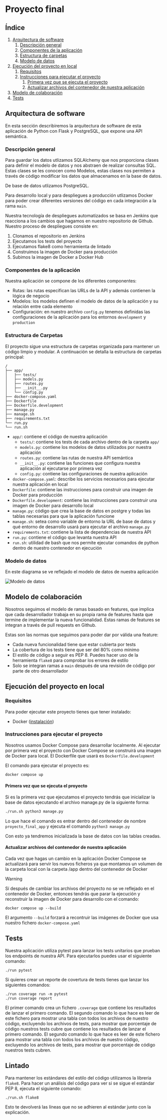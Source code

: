# Proyecto final
## Índice
1. [Arquitectura de software](#arquitectura-de-software)
    1. [Descripción general](#descripción-general)
    2. [Componentes de la aplicación](#componentes-de-la-aplicación)
    3. [Estructura de carpetas](#estructura-de-carpetas)
    4. [Modelo de datos](#modelo-de-datos)
2. [Ejecución del proyecto en local](#ejecución-del-proyecto-en-local)
    1. [Requisitos](#requisitos)
    2. [Instrucciones para ejecutar el proyecto](#instrucciones-para-ejecutar-el-proyecto)
        1. [Primera vez que se ejecuta el proyecto](#primera-vez-que-se-ejecuta-el-proyecto)
        2. [Actualizar archivos del contenedor de nuestra aplicación](#actualizar-archivos-del-contenedor-de-nuestra-aplicación)
3. [Modelo de colaboración](#modelo-de-colaboración)
4. [Tests](#tests)

## Arquitectura de software
En esta sección describiremos la arquitectura de software de esta aplicación de Python con Flask y PostgreSQL, que expone una API semántica.

### Descripción general
Para guardar los datos utlizamos SQLAlchemy que nos proporciona clases para definir el modelo de datos y nos abstraen de realizar consultas SQL. Estas clases se les conocen como Modelos, estas clases nos permiten a través de código modificar los datos que almacenamos en la base de datos.

De base de datos utlizamos PostgreSQL.

Para desarrollo local y para despliegues a producción utlizamos Docker para poder crear diferentes versiones del código en cada integración a la rama `main`.

Nuestra tecnología de despliegues automatizados se basa en Jenkins que reacciona a los cambios que hagamos en nuestro repositorio de Github. Nuestro proceso de despliegues consiste en:
1. Clonamos el repositorio en Jenkins
2. Ejecutamos los tests del proyecto
3. Ejecutamos flake8 como herramienta de lintado
4. Construimos la imagen de Docker para producción
5. Subimos la imagen de Docker a Docker Hub

### Componentes de la aplicación
Nuestra aplicación se compone de los diferentes componentes:
- Rutas: las rutas especifican las URLs de la API y además contienen la lógica de negocio
- Modelos: los modelos definen el modelo de datos de la aplicación y su relación entre cada elemento
- Configuración: en nuestro archivo `config.py` tenemos definidas las configuraciones de la aplicación para los entornos `development` y `production`

### Estructura de Carpetas
El proyecto sigue una estructura de carpetas organizada para mantener un código limpio y modular. A continuación se detalla la estructura de carpetas principal:
```
/
├── app/
│   ├── tests/
│   ├── models.py
│   ├── routes.py
│   ├── __init__.py
│   └── config.py
├── docker-compose.yaml
├── Dockerfile
├── Dockerfile.development
├── manage.py
├── manage.sh
├── requirements.txt
└── run.py
└── run.sh
```

- `app/`: contiene el código de nuestra aplicación
    - `tests/`: contiene los tests de cada archivo dentro de la carpeta `app/`
    - `models.py`: contiene los modelos de datos utilizados por nuestra aplicación
    - `routes.py`: contiene las rutas de nuestra API semántica
    - `__init__.py`: contiene las funciones que configura nuestra aplicación al ejecutarse por primera vez
    - `config.py`: contiene las configuraciones de nuestra aplicación
- `docker-compose.yaml`: describe los servicios necesarios para ejecutar nuestra aplicación en local
- `Dockerfile`: contiene las instrucciones para construir una imagen de Docker para producción
- `Dockerfile.development`: contiene las instrucciones para construir una imagen de Docker para desarrollo local
- `manage.py`: código que crea la base de datos en postgre y todas las tablas necesarias para que la aplicación funcione
- `manage.sh`: setea como variable de entorno la URL de base de datos y qué entorno de desarrollo usará para ejecutar el archivo `manage.py`
- `requirements.txt`: contiene la lista de dependencias de nuestra API
- `run.py`: contiene el código que levanta nuestra API
- `run.sh`: utilidad de bash que nos permite ejecutar comandos de python dentro de nuestro contenedor en ejecución

### Modelo de datos
En este diagrama se ve reflejado el modelo de datos de nuestra aplicación

![Modelo de datos](./modelo-de-datos.png)

## Modelo de colaboración
Nosotros seguimos el modelo de ramas basado en features, que implica que cada desarrollador trabaja en su propia rama de features hasta que termine de implementar la nueva funcionalidad. Estas ramas de features se integran a través de pull requests en Github.

Estas son las normas que seguimos para poder dar por válida una feature:
- Cada nueva funcionalidad tiene que estar cubierta por tests
- La cobertura de los tests tiene que ser del 80% como mínimo
- El estilo de código a seguir es PEP 8. Puedes hacer uso de la herramienta `flake8` para comprobar los errores de estilo
- Solo se integran ramas a `main` después de una revisión de código por parte de otro desarrollador

## Ejecución del proyecto en local
### Requisitos
Para poder ejecutar este proyecto tienes que tener instalado:
- Docker ([instalación](https://docs.docker.com/engine/install/))

### Instrucciones para ejecutar el proyecto
Nosotros usamos Docker Compose para desarrollar localmente. Al ejecutar por primera vez el proyecto con Docker Compose se construirá una imagen de Docker para local. El Dockerfile que usará es `Dockerfile.development`

El comando para ejecutar el proyecto es:
```bash
docker compose up
```

#### Primera vez que se ejecuta el proyecto
Si es la primera vez que ejecutamos el proyecto tendrás que inicializar la base de datos ejecutando el archivo manage.py de la siguiente forma:
```bash
./run.sh python3 manage.py
```
Lo que hace el comando es entrar dentro del contenedor de nombre `proyecto_final_app` y ejecuta el comando `python3 manage.py`

Con esto ya tendremos inicializada la base de datos con las tablas creadas.

#### Actualizar archivos del contenedor de nuestra aplicación
Cada vez que hagas un cambio en la aplicación Docker Compose se actualizará para servir los nuevos ficheros ya que montamos un volumen de la carpeta local con la carpeta /app dentro del contenedor de Docker
> [!WARNING]
> Sí después de cambiar los archivos del proyecto no se ve reflejado en el contenedor de Docker, entonces tendrás que parar la ejecución y reconstruir la imagen de Docker para desarrollo con el comando:

```
docker compose up --build
```

El argumento `--build` forzará a recontruir las imágenes de Docker que usa nuestro fichero `docker-compose.yaml`

## Tests
Nuestra aplicación utiliza pytest para lanzar los tests unitarios que prueban los endpoints de nuestra API. Para ejecutarlos puedes usar el siguiente comando:
```
./run pytest
```

Si quieres crear un reporte de covertura de tests tienes que lanzar los siguientes comandos:
```
./run coverage run -m pytest
./run coverage report
```

El primer comando crea un fichero `.coverage` que contiene los resultados de lanzar el primero comando. El segundo comando lo que hace es leer de este fichero para mostrar una tabla con todos los archivos de nuestro código, excluyendo los archivos de tests, para mostrar que porcentaje de código nuestros tests cubre que contiene los resultados de lanzar el primero comando. El segundo comando lo que hace es leer de este fichero para mostrar una tabla con todos los archivos de nuestro código, excluyendo los archivos de tests, para mostrar que porcentaje de código nuestros tests cubren.

## Lintado
Para mantener los estándares del estilo del código utilizamos la librería `flake8`. Para hacer un análisis del código para ver si se sigue el estándar PEP 8, ejecuta el siguiente comando:
```bash
./run.sh flake8
```
Esto te devolverá las líneas que no se adhieren al estándar junto con la explicación.
